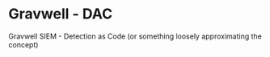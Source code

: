 # Gravwell - DAC
Gravwell SIEM - Detection as Code (or something loosely approximating the concept)
